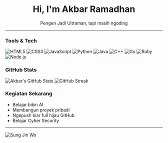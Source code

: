 <h1 align="center">Hi, I'm Akbar Ramadhan</h1>
<p align="center">Pengen Jadi Ultraman, tapi masih ngoding</p>

---

### Tools & Tech

![HTML5](https://img.shields.io/badge/HTML5-E34F26?style=for-the-badge&logo=html5&logoColor=white)
![CSS3](https://img.shields.io/badge/CSS3-1572B6?style=for-the-badge&logo=css3&logoColor=white)
![JavaScript](https://img.shields.io/badge/JavaScript-F7DF1E?style=for-the-badge&logo=javascript&logoColor=black)
![Python](https://img.shields.io/badge/Python-3776AB?style=for-the-badge&logo=python&logoColor=white)
![Java](https://img.shields.io/badge/Java-007396?style=for-the-badge&logo=java&logoColor=white)
![C++](https://img.shields.io/badge/C++-00599C?style=for-the-badge&logo=c%2B%2B&logoColor=white)
![Go](https://img.shields.io/badge/Go-00ADD8?style=for-the-badge&logo=go&logoColor=white)
![Ruby](https://img.shields.io/badge/Ruby-CC342D?style=for-the-badge&logo=ruby&logoColor=white)
![Node.js](https://img.shields.io/badge/Node.js-339933?style=for-the-badge&logo=nodedotjs&logoColor=white)

### GitHub Stats
![Akbar's GitHub Stats](https://github-readme-stats.vercel.app/api?username=Akbar-Lab-droid&show_icons=true&theme=radical&cache_seconds=30)
![GitHub Streak](https://streak-stats.demolab.com?user=Akbar-Lab-droid&theme=radical&date_format=M%20j%5B%2C%20Y%5D&hide_border=true&cache_seconds=30)

### Kegiatan Sekarang
- Belajar bikin AI 
- Membangun proyek pribadi
- Ngepush biar full hijau GitHub
- Belajar Cyber Security 

---

![Sung Jin Wo](https://media.giphy.com/media/jOZt5tdGYxzz0H6Nfi/giphy.gif)
